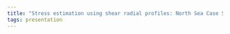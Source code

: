 ```yaml
---
title: "Stress estimation using shear radial profiles: North Sea Case Study"
tags: presentation 
---
```


